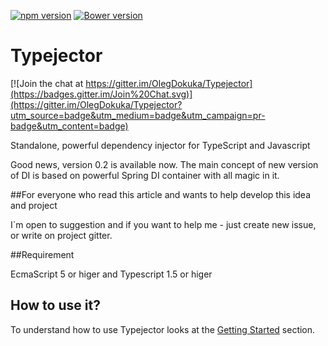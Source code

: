 [![npm version](https://badge.fury.io/js/typejector.svg)](http://badge.fury.io/js/typejector)
[![Bower version](https://badge.fury.io/bo/typejector.svg)](http://badge.fury.io/bo/typejector)

# Typejector

[![Join the chat at https://gitter.im/OlegDokuka/Typejector](https://badges.gitter.im/Join%20Chat.svg)](https://gitter.im/OlegDokuka/Typejector?utm_source=badge&utm_medium=badge&utm_campaign=pr-badge&utm_content=badge)


Standalone, powerful dependency injector for TypeScript and Javascript

Good news, version 0.2 is available now. The main concept of new version of DI is based on powerful Spring DI container with all magic in it. 



##For everyone who read this article and wants to help develop this idea and project

I`m open to suggestion and if you want to help me - just create new issue, or write on project gitter.

##Requirement

EcmaScript 5 or higer and Typescript 1.5 or higer

## How to use it?

To understand how to use Typejector looks at the [Getting Started](https://github.com/OlegDokuka/Typejector/wiki/Getting-Started) section.
